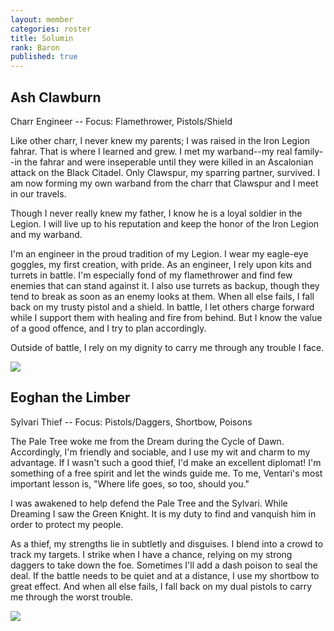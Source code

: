 ```yaml
---
layout: member
categories: roster
title: Solumin
rank: Baron
published: true
---
```


## Ash Clawburn
Charr Engineer -- Focus: Flamethrower, Pistols/Shield

Like other charr, I never knew my parents; I was raised in the Iron Legion fahrar. That is where I learned and grew. I met my warband--my real family--in the fahrar and were inseperable until they were killed in an Ascalonian attack on the Black Citadel. Only Clawspur, my sparring partner, survived. I am now forming my own warband from the charr that Clawspur and I meet in our travels.

Though I never really knew my father, I know he is a loyal soldier in the Legion. I will live up to his reputation and keep the honor of the Iron Legion and my warband.

I'm an engineer in the proud tradition of my Legion. I wear my eagle-eye goggles, my first creation, with pride. As an engineer, I rely upon kits and turrets in battle. I'm especially fond of my flamethrower and find few enemies that can stand against it. I also use turrets as backup, though they tend to break as soon as an enemy looks at them. When all else fails, I fall back on my trusty pistol and a shield. In battle, I let others charge forward while I support them with healing and fire from behind. But I know the value of a good offence, and I try to plan accordingly.

Outside of battle, I rely on my dignity to carry me through any trouble I face.

![](http://i.imgur.com/D4RI2oi.jpg)

## Eoghan the Limber
Sylvari Thief -- Focus: Pistols/Daggers, Shortbow, Poisons

The Pale Tree woke me from the Dream during the Cycle of Dawn. Accordingly, I'm friendly and sociable, and I use my wit and charm to my advantage. If I wasn't such a good thief, I'd make an excellent diplomat! I'm something of a free spirit and let the winds guide me. To me, Ventari's most important lesson is, "Where life goes, so too, should you."

I was awakened to help defend the Pale Tree and the Sylvari. While Dreaming I saw the Green Knight. It is my duty to find and vanquish him in order to protect my people.

As a thief, my strengths lie in subtletly and disguises. I blend into a crowd to track my targets. I strike when I have a chance, relying on my strong daggers to take down the foe. Sometimes I'll add a dash poison to seal the deal. If the battle needs to be quiet and at a distance, I use my shortbow to great effect. And when all else fails, I fall back on my dual pistols to carry me through the worst trouble.

![](http://i.imgur.com/EUb5ICH.jpg)